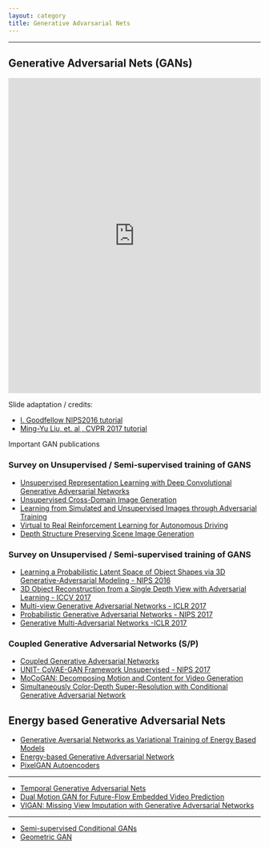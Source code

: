```yaml
---
layout: category
title: Generative Advarsarial Nets
---
```



--------------------------
 Generative Adversarial Nets (GANs)
----------------------------------------------------------------------------------------------------------------------


<!-- <br>
<iframe width="860" height="480" src="https://drive.google.com/file/d/0Bzp2ibgZw-AydklzNE1iYUt5RDg/view?usp=sharing" frameborder="0" allowfullscreen></iframe>
<br>
<br> -->

<style>
.responsive-wrap iframe{ max-width: 100%;}
</style>
<div class="responsive-wrap">
<!-- this is the embed code provided by Google -->
<iframe src="https://docs.google.com/presentation/d/e/2PACX-1vQTBMRsp4fk9pgwTJbWBw0AZlpvpCQ75hsUBBBZ-NKT6HhAVFjczRZs7PAJg4J8f1n0It7xrMlzIsss/embed?start=false&loop=false&delayms=3000" frameborder="0" width="1440" height="629" allowfullscreen="true" mozallowfullscreen="true" webkitallowfullscreen="true"></iframe>
<!-- Google embed ends -->
</div>

Slide adaptation / credits: 
- [I. Goodfellow NIPS2016 tutorial](https://arxiv.org/pdf/1701.00160.pdf)
- [Ming-Yu Liu, et. al , CVPR 2017 tutorial](https://github.com/mingyuliutw/cvpr2017_gan_tutorial/blob/master/gan_tutorial.pdf)


Important GAN publications

### Survey on Unsupervised / Semi-supervised training of GANS

- [Unsupervised Representation Learning with Deep Convolutional Generative Adversarial Networks](https://arxiv.org/abs/1511.06434)
- [Unsupervised Cross-Domain Image Generation](https://arxiv.org/abs/1611.02200)
- [Learning from Simulated and Unsupervised Images through Adversarial Training](https://arxiv.org/abs/1612.07828)
- [Virtual to Real Reinforcement Learning for Autonomous Driving](https://arxiv.org/pdf/1704.03952.pdf)
- [Depth Structure Preserving Scene Image Generation](https://arxiv.org/abs/1706.00212)

### Survey on Unsupervised / Semi-supervised training of GANS

- [Learning a Probabilistic Latent Space of Object Shapes via 3D Generative-Adversarial Modeling - NIPS 2016](https://arxiv.org/abs/1610.07584)
- [3D Object Reconstruction from a Single Depth View with Adversarial Learning - ICCV 2017](https://arxiv.org/abs/1708.07969)
- [Multi-view Generative Adversarial Networks - ICLR 2017](https://arxiv.org/abs/1611.02019v1)
- [Probabilistic Generative Adversarial Networks - NIPS 2017](https://arxiv.org/abs/1708.01886)
- [Generative Multi-Adversarial Networks -ICLR 2017](https://arxiv.org/abs/1611.01673)


### Coupled Generative Adversarial Networks (S/P)
- [Coupled Generative Adversarial Networks](https://arxiv.org/abs/1606.07536)
- [UNIT- CoVAE-GAN Framework Unsupervised - NIPS 2017](https://arxiv.org/abs/1703.00848)
- [MoCoGAN: Decomposing Motion and Content for Video Generation](https://arxiv.org/abs/1707.04993)
- [Simultaneously Color-Depth Super-Resolution with Conditional Generative Adversarial Network](https://arxiv.org/abs/1708.09105)





Energy based Generative Adversarial Nets
----------------------------------------------------------------------------------------------------------------------
- [Generative Aversarial Networks as Variational Training of Energy Based Models](https://arxiv.org/abs/1611.01799)
- [Energy-based Generative Adversarial Network](https://arxiv.org/abs/1609.03126v4)
- [PixelGAN Autoencoders](https://arxiv.org/abs/1706.00531)

----------------------------------------------------------------------------------------------------------------------



- [Temporal Generative Adversarial Nets](https://arxiv.org/abs/1611.06624v1)
- [Dual Motion GAN for Future-Flow Embedded Video Prediction](https://arxiv.org/abs/1708.00284)
- [VIGAN: Missing View Imputation with Generative Adversarial Networks](https://arxiv.org/abs/1708.06724)

----------------------------------------------------------------------------------------------------------------------
- [Semi-supervised Conditional GANs](https://arxiv.org/abs/1708.05789)
- [Geometric GAN](https://arxiv.org/abs/1705.02894)
